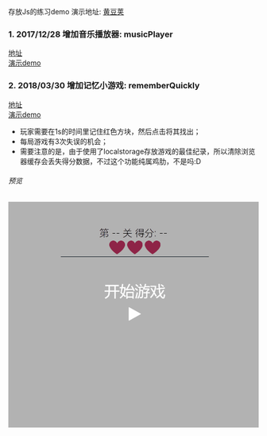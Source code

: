 存放Js的练习demo
演示地址: [黄豆荚](https://huyoo.github.io/)

### 1. 2017/12/28 增加音乐播放器: musicPlayer
[地址](https://github.com/huyoo/JsPractice/tree/master/musicPlayer)  
[演示demo](https://huyoo.github.io/musicPlayer/h5.html)

### 2. 2018/03/30 增加记忆小游戏: rememberQuickly
[地址](https://github.com/huyoo/JsPractice/tree/master/rememberQuickly)  
[演示demo](https://huyoo.github.io/rememberQuickly/game.html)
* 玩家需要在1s的时间里记住红色方块，然后点击将其找出；
* 每局游戏有3次失误的机会；
* 需要注意的是，由于使用了localstorage存放游戏的最佳纪录，所以清除浏览器缓存会丢失得分数据，不过这个功能纯属鸡肋，不是吗:D
###### 预览
![记忆小游戏](https://raw.githubusercontent.com/huyoo/JsPractice/master/static/image/RQDemosrate.gif)